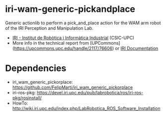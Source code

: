 iri-wam-generic-pickandplace
===========================

Generic actionlib to perform a pick_and_place action for the WAM arm robot of the IRI Perception and Manipulation Lab.

* [IRI - Institut de Robòtica i Informàtica Industrial](htpp://www.iri.upc.edu) (CSIC-UPC)
* More info in the technical report from [UPCommons] (https://upcommons.upc.edu/handle/2117/76606) 
or [IRI Documentation](http://www.iri.upc.edu/files/scidoc/1598-Rigid-and-deformable-pick-and-place-algorithms.pdf)



Dependencies
===========================
* iri_wam_generic_pickorplace: https://github.com/FelipMarti/iri_wam_generic_pickorplace
* iri-ros-pkg: https://devel.iri.upc.edu/pub/labrobotica/ros/iri-ros-pkg/rosinstall/
* HowTo: http://wiki.iri.upc.edu/index.php/LabRobotica_ROS_Software_Installation
